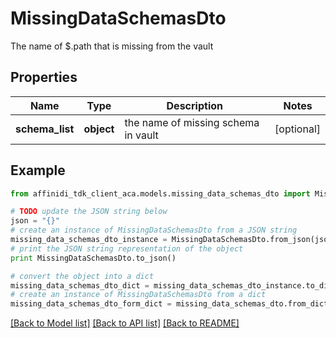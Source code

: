 # MissingDataSchemasDto

The name of $.path that is missing from the vault

## Properties

| Name            | Type       | Description                         | Notes      |
| --------------- | ---------- | ----------------------------------- | ---------- |
| **schema_list** | **object** | the name of missing schema in vault | [optional] |

## Example

```python
from affinidi_tdk_client_aca.models.missing_data_schemas_dto import MissingDataSchemasDto

# TODO update the JSON string below
json = "{}"
# create an instance of MissingDataSchemasDto from a JSON string
missing_data_schemas_dto_instance = MissingDataSchemasDto.from_json(json)
# print the JSON string representation of the object
print MissingDataSchemasDto.to_json()

# convert the object into a dict
missing_data_schemas_dto_dict = missing_data_schemas_dto_instance.to_dict()
# create an instance of MissingDataSchemasDto from a dict
missing_data_schemas_dto_form_dict = missing_data_schemas_dto.from_dict(missing_data_schemas_dto_dict)
```

[[Back to Model list]](../README.md#documentation-for-models) [[Back to API list]](../README.md#documentation-for-api-endpoints) [[Back to README]](../README.md)
